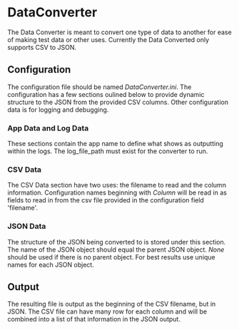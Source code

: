# DataConverter
The Data Converter is meant to convert one type of data to another for ease of making test data or other uses. Currently the Data Converted only supports CSV to JSON.

## Configuration
The configuration file should be named *DataConverter.ini*. The configuration has a few sections oulined below to provide dynamic structure to the JSON from the provided CSV columns. Other configuration data is for logging and debugging.

### App Data and Log Data
These sections contain the app name to define what shows as outputting within the logs. The log_file_path must exist for the converter to run.

### CSV Data
The CSV Data section have two uses: the filename to read and the column information. Configuration names beginning with *Column* will be read in as fields to read in from the csv file provided in the configuration field 'filename'.

### JSON Data
The structure of the JSON being converted to is stored under this section. The name of the JSON object should equal the parent JSON object. *None* should be used if there is no parent object. For best results use unique names for each JSON object.

## Output
The resulting file is output as the beginning of the CSV filename, but in JSON. The CSV file can have many row for each column and will be combined into a list of that information in the JSON output.